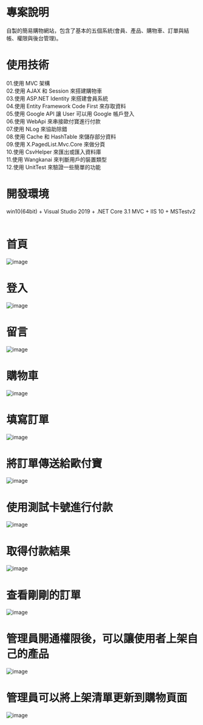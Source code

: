 # 專案說明  
自製的簡易購物網站，包含了基本的五個系統(會員、產品、購物車、訂單與結帳、權限與後台管理)。  
  
# 使用技術  
01.使用 MVC 架構  
02.使用 AJAX 和 Session 來搭建購物車   
03.使用 ASP.NET Identity 來搭建會員系統  
04.使用 Entity Framework Code First 來存取資料  
05.使用 Google API 讓 User 可以用 Google 帳戶登入  
06.使用 WebApi 來串接歐付寶進行付款  
07.使用 NLog 來協助除錯  
08.使用 Cache 和 HashTable 來儲存部分資料  
09.使用 X.PagedList.Mvc.Core 來做分頁  
10.使用 CsvHelper 來匯出或匯入資料庫  
11.使用 Wangkanai 來判斷用戶的裝置類型  
12.使用 UnitTest 來驗證一些簡單的功能  
  
# 開發環境  
win10(64bit) + Visual Studio 2019 + .NET Core 3.1 MVC + IIS 10 + MSTestv2  
&emsp;
&emsp;
# 首頁    
![image](https://github.com/Jacky20200711/ShoppingApp_CoreMVC/blob/master/DEMO_01.PNG?raw=true)
&emsp;
&emsp;
&emsp;
# 登入   
![image](https://github.com/Jacky20200711/ShoppingApp_CoreMVC/blob/master/DEMO_02.PNG?raw=true)
&emsp;
&emsp;
&emsp;
# 留言   
![image](https://github.com/Jacky20200711/ShoppingApp_CoreMVC/blob/master/DEMO_03.PNG?raw=true)
&emsp;
&emsp;
&emsp;
# 購物車   
![image](https://github.com/Jacky20200711/ShoppingApp_CoreMVC/blob/master/DEMO_04.PNG?raw=true)
&emsp;
&emsp;
&emsp;
# 填寫訂單   
![image](https://github.com/Jacky20200711/ShoppingApp_CoreMVC/blob/master/DEMO_05.PNG?raw=true)
&emsp;
&emsp;
&emsp;
# 將訂單傳送給歐付寶   
![image](https://github.com/Jacky20200711/ShoppingApp_CoreMVC/blob/master/DEMO_06.PNG?raw=true)
&emsp;
&emsp;
&emsp;
# 使用測試卡號進行付款    
![image](https://github.com/Jacky20200711/ShoppingApp_CoreMVC/blob/master/DEMO_07.PNG?raw=true)
&emsp;
&emsp;
&emsp;
# 取得付款結果    
![image](https://github.com/Jacky20200711/ShoppingApp_CoreMVC/blob/master/DEMO_08.PNG?raw=true)
&emsp;
&emsp;
&emsp;
# 查看剛剛的訂單    
![image](https://github.com/Jacky20200711/ShoppingApp_CoreMVC/blob/master/DEMO_09.PNG?raw=true)
&emsp;
&emsp;
&emsp;
# 管理員開通權限後，可以讓使用者上架自己的產品    
![image](https://github.com/Jacky20200711/ShoppingApp_CoreMVC/blob/master/DEMO_10.PNG?raw=true)
&emsp;
&emsp;
&emsp;
# 管理員可以將上架清單更新到購物頁面    
![image](https://github.com/Jacky20200711/ShoppingApp_CoreMVC/blob/master/DEMO_11.PNG?raw=true)
&emsp;
&emsp;
&emsp;